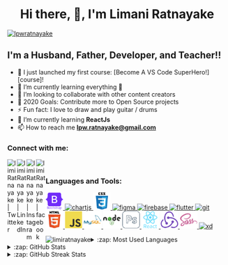 <h1 align="center">Hi there,  👋, I'm Limani Ratnayake</h1>

<p align="left"> <a href="https://twitter.com/lpwratnayake" target="blank"><img src="https://img.shields.io/twitter/follow/lpwratnayake?logo=twitter&style=for-the-badge" alt="lpwratnayake" /></a> </p>

## I'm a Husband, Father, Developer, and Teacher!!

-  🔭 I just launched my first course: [Become A VS Code SuperHero!][course]!
-  🌱 I’m currently learning everything 🤣
-  👯 I’m looking to collaborate with other content creators
-  🥅 2020 Goals: Contribute more to Open Source projects
-  ⚡ Fun fact: I love to draw and play guitar / drums
-  🌱 I’m currently learning **ReactJs**
-  📫 How to reach me **lpw.ratnayake@gmail.com**

### Connect with me:

[<img align="left" alt="limiRatnayake | Twitter" width="22px" src="https://cdn.jsdelivr.net/npm/simple-icons@v3/icons/twitter.svg" />][twitter]
[<img align="left" alt="limiRatnayake | LinkedIn" width="22px" src="https://cdn.jsdelivr.net/npm/simple-icons@v3/icons/linkedin.svg" />][linkedin]
[<img align="left" alt="limiRatnayake | Instagram" width="22px" src="https://cdn.jsdelivr.net/npm/simple-icons@v3/icons/instagram.svg" />][instagram]
[<img align="left" alt="limiRatnayake | facebook" width="22px" src="https://cdn.jsdelivr.net/npm/simple-icons@v3/icons/facebook.svg" />][facebook]

<br />

### Languages and Tools:

<p align="left"> <a href="https://getbootstrap.com" target="_blank"> <img src="https://raw.githubusercontent.com/devicons/devicon/master/icons/bootstrap/bootstrap-plain-wordmark.svg" alt="bootstrap" width="40" height="40"/> </a> <a href="https://www.chartjs.org" target="_blank"> <img src="https://www.chartjs.org/media/logo-title.svg" alt="chartjs" width="40" height="40"/> </a> <a href="https://www.w3schools.com/css/" target="_blank"> <img src="https://raw.githubusercontent.com/devicons/devicon/master/icons/css3/css3-original-wordmark.svg" alt="css3" width="40" height="40"/> </a> <a href="https://www.figma.com/" target="_blank"> <img src="https://www.vectorlogo.zone/logos/figma/figma-icon.svg" alt="figma" width="40" height="40"/> </a> <a href="https://firebase.google.com/" target="_blank"> <img src="https://www.vectorlogo.zone/logos/firebase/firebase-icon.svg" alt="firebase" width="40" height="40"/> </a> <a href="https://flutter.dev" target="_blank"> <img src="https://www.vectorlogo.zone/logos/flutterio/flutterio-icon.svg" alt="flutter" width="40" height="40"/> </a> <a href="https://git-scm.com/" target="_blank"> <img src="https://www.vectorlogo.zone/logos/git-scm/git-scm-icon.svg" alt="git" width="40" height="40"/> </a> <a href="https://www.w3.org/html/" target="_blank"> <img src="https://raw.githubusercontent.com/devicons/devicon/master/icons/html5/html5-original-wordmark.svg" alt="html5" width="40" height="40"/> </a> <a href="https://developer.mozilla.org/en-US/docs/Web/JavaScript" target="_blank"> <img src="https://raw.githubusercontent.com/devicons/devicon/master/icons/javascript/javascript-original.svg" alt="javascript" width="40" height="40"/> </a> <a href="https://www.mysql.com/" target="_blank"> <img src="https://raw.githubusercontent.com/devicons/devicon/master/icons/mysql/mysql-original-wordmark.svg" alt="mysql" width="40" height="40"/> </a> <a href="https://nodejs.org" target="_blank"> <img src="https://raw.githubusercontent.com/devicons/devicon/master/icons/nodejs/nodejs-original-wordmark.svg" alt="nodejs" width="40" height="40"/> </a> <a href="https://www.photoshop.com/en" target="_blank"> <img src="https://raw.githubusercontent.com/devicons/devicon/master/icons/photoshop/photoshop-line.svg" alt="photoshop" width="40" height="40"/> </a> <a href="https://reactjs.org/" target="_blank"> <img src="https://raw.githubusercontent.com/devicons/devicon/master/icons/react/react-original-wordmark.svg" alt="react" width="40" height="40"/> </a> <a href="https://redux.js.org" target="_blank"> <img src="https://raw.githubusercontent.com/devicons/devicon/master/icons/redux/redux-original.svg" alt="redux" width="40" height="40"/> </a> <a href="https://sass-lang.com" target="_blank"> <img src="https://raw.githubusercontent.com/devicons/devicon/master/icons/sass/sass-original.svg" alt="sass" width="40" height="40"/> </a> <a href="https://www.adobe.com/products/xd.html" target="_blank"> <img src="https://cdn.worldvectorlogo.com/logos/adobe-xd.svg" alt="xd" width="40" height="40"/> </a> </p>

<p><img align="left" src="https://github-readme-stats.vercel.app/api/top-langs?username=limiratnayake&show_icons=true&locale=en&layout=compact" alt="limiratnayake" /></p>
<details>
  <summary>:zap: Most Used Languages</summary>
  <p>&nbsp;<img align="center" src="https://github-readme-stats.vercel.app/api?username=limiratnayake&show_icons=true&locale=en" alt="limiratnayake" /></p>

</details>
<details>
  <summary>:zap: GitHub Stats</summary>
  <p>&nbsp;<img align="center" src="https://github-readme-stats.vercel.app/api?username=limiratnayake&show_icons=true&locale=en" alt="limiratnayake" /></p>

</details>
<details>
  <summary>:zap: GitHub Streak Stats</summary>
   <p><img align="center" src="https://github-readme-streak-stats.herokuapp.com/?user=limiratnayake&" alt="limiratnayake" /></p>

</details>

[twitter]: https://twitter.com/lpwRatnayake
[facebook]: https://instagram.com/limani.ratnayake
[instagram]: https://instagram.com/__limzo__
[linkedin]: https://linkedin.com/in/limani-ratnayake

